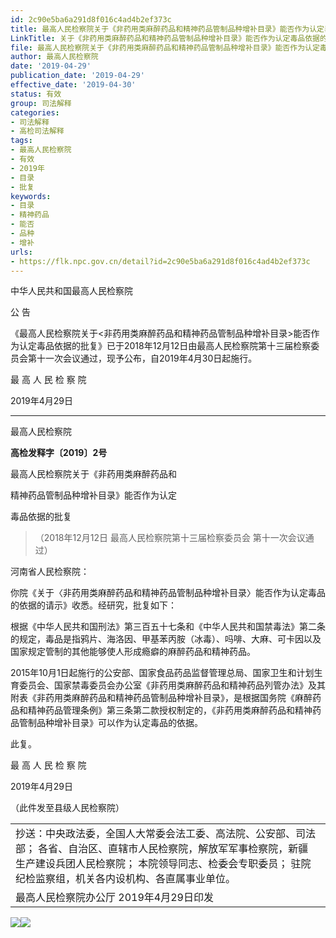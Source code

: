 ```yaml
---
id: 2c90e5ba6a291d8f016c4ad4b2ef373c
title: 最高人民检察院关于《非药用类麻醉药品和精神药品管制品种增补目录》能否作为认定毒品依据的批复
LinkTitle: 关于《非药用类麻醉药品和精神药品管制品种增补目录》能否作为认定毒品依据的批复（2019）
file: 最高人民检察院关于《非药用类麻醉药品和精神药品管制品种增补目录》能否作为认定毒品依据的批复_20190429_2c90e5ba6a291d8f016c4ad4b2ef373c.doc
author: 最高人民检察院
date: '2019-04-29'
publication_date: '2019-04-29'
effective_date: '2019-04-30'
status: 有效
group: 司法解释
categories:
- 司法解释
- 高检司法解释
tags:
- 最高人民检察院
- 有效
- 2019年
- 目录
- 批复
keywords:
- 目录
- 精神药品
- 能否
- 品种
- 增补
urls:
- https://flk.npc.gov.cn/detail?id=2c90e5ba6a291d8f016c4ad4b2ef373c
---
```


中华人民共和国最高人民检察院

公 告

《最高人民检察院关于<非药用类麻醉药品和精神药品管制品种增补目录>能否作为认定毒品依据的批复》已于2018年12月12日由最高人民检察院第十三届检察委员会第十一次会议通过，现予公布，自2019年4月30日起施行。

最 高 人 民 检 察 院

2019年4月29日

---

最高人民检察院

**高检发释字〔2019〕2号**

最高人民检察院关于《非药用类麻醉药品和

精神药品管制品种增补目录》能否作为认定

毒品依据的批复

> （2018年12月12日 最高人民检察院第十三届检察委员会
> 第十一次会议通过）

河南省人民检察院：

你院《关于〈非药用类麻醉药品和精神药品管制品种增补目录〉能否作为认定毒品的依据的请示》收悉。经研究，批复如下：

根据《中华人民共和国刑法》第三百五十七条和《中华人民共和国禁毒法》第二条的规定，毒品是指鸦片、海洛因、甲基苯丙胺（冰毒）、吗啡、大麻、可卡因以及国家规定管制的其他能够使人形成瘾癖的麻醉药品和精神药品。

2015年10月1日起施行的公安部、国家食品药品监督管理总局、国家卫生和计划生育委员会、国家禁毒委员会办公室《非药用类麻醉药品和精神药品列管办法》及其附表《非药用类麻醉药品和精神药品管制品种增补目录》，是根据国务院《麻醉药品和精神药品管理条例》第三条第二款授权制定的，《非药用类麻醉药品和精神药品管制品种增补目录》可以作为认定毒品的依据。

此复。

最 高 人 民 检 察 院

2019年4月29日

（此件发至县级人民检察院）

|  |
| --- |
| 抄送：中央政法委，全国人大常委会法工委、高法院、公安部、司法部；  各省、自治区、直辖市人民检察院，解放军军事检察院，新疆  生产建设兵团人民检察院；  本院领导同志、检委会专职委员；  驻院纪检监察组，机关各内设机构、各直属事业单位。 |
| 最高人民检察院办公厅 2019年4月29日印发 |

![](../images/2c90e5ba6a291d8f016c4ad4b2ef373c/image_01.png)![](../images/2c90e5ba6a291d8f016c4ad4b2ef373c/image_02.png)
